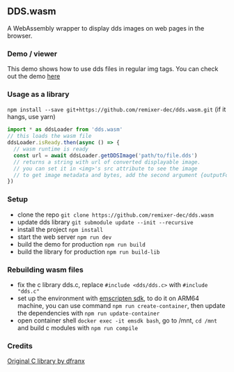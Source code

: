 ## DDS.wasm
A WebAssembly wrapper to display dds images on web pages in the browser.

### Demo / viewer
This demo shows how to use dds files in regular img tags. You can check out the demo [here](https://remixer-dec.github.io/dds.wasm/)

### Usage as a library
`npm install --save git+https://github.com/remixer-dec/dds.wasm.git` (if it hangs, use yarn)

```javascript
import * as ddsLoader from 'dds.wasm'
// this loads the wasm file
ddsLoader.isReady.then(async () => {
  // wasm runtime is ready
  const url = await ddsLoader.getDDSImage('path/to/file.dds')
  // returns a string with url of converted displayable image.
  // you can set it in <img>'s src attribute to see the image
  // to get image metadata and bytes, add the second argument {outputFormat: 'data'}
})
```

### Setup
- clone the repo `git clone https://github.com/remixer-dec/dds.wasm`
- update dds library `git submodule update --init --recursive`
- install the project `npm install`
- start the web server `npm run dev`
- build the demo for production `npm run build`
- build the library for production `npm run build-lib`

### Rebuilding wasm files
- fix the c library dds.c, replace `#include <dds/dds.c>` with `#include "dds.c"`
- set up the environment with [emscripten sdk](https://github.com/emscripten-core/emsdk), to do it on ARM64 machine, you can use command `npm run create-container`, then update the dependencies with `npm run update-container`
 - open container shell `docker exec -it emsdk bash`, go to /mnt, `cd /mnt` and build c modules with `npm run compile`

 ### Credits

 [Original C library by dfranx](https://github.com/dfranx/DDS)